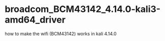 # broadcom_BCM43142_4.14.0-kali3-amd64_driver
how to make the wifi (BCM43142) works in kali 4.14.0 
